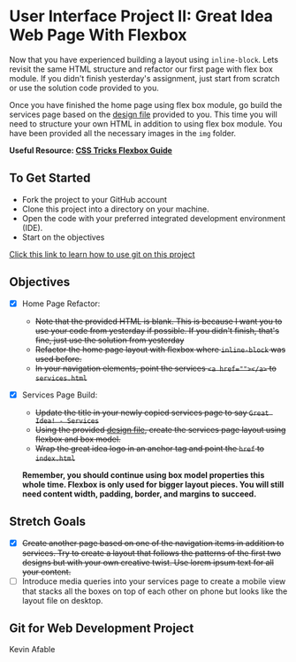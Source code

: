 # User Interface Project II: Great Idea Web Page With Flexbox

Now that you have experienced building a layout using `inline-block`. Lets revisit the same HTML structure and refactor our first page with flex box module. If you didn't finish yesterday's assignment, just start from scratch or use the solution code provided to you.

Once you have finished the home page using flex box module, go build the services page based on the [design file](design-files/services-desktop-design.png) provided to you. This time you will need to structure your own HTML in addition to using flex box module. You have been provided all the necessary images in the `img` folder.

**Useful Resource: [CSS Tricks Flexbox Guide](https://css-tricks.com/snippets/css/a-guide-to-flexbox/)**

## To Get Started

- Fork the project to your GitHub account
- Clone this project into a directory on your machine.
- Open the code with your preferred integrated development environment (IDE).
- Start on the objectives

[Click this link to learn how to use git on this project](https://youtu.be/8UQYTQzzNYM)

## Objectives

- [x] Home Page Refactor:

  - ~~Note that the provided HTML is blank. This is because I want you to use your code from yesterday if possible. If you didn't finish, that's fine, just use the solution from yesterday~~
  - ~~Refactor the home page layout with flexbox where `inline-block` was used before.~~
  - ~~In your navigation elements, point the services `<a href=""></a>` to `services.html`~~

- [x] Services Page Build:

  - ~~Update the title in your newly copied services page to say `Great Idea! - Services`~~
  - ~~Using the provided [design file](design-files/services-desktop-design.png), create the services page layout using flexbox and box model.~~
  - ~~Wrap the great idea logo in an anchor tag and point the `href` to `index.html`~~

  **Remember, you should continue using box model properties this whole time. Flexbox is only used for bigger layout pieces. You will still need content width, padding, border, and margins to succeed.**

## Stretch Goals

- [x] ~~Create another page based on one of the navigation items in addition to services. Try to create a layout that follows the patterns of the first two designs but with your own creative twist. Use lorem ipsum text for all your content.~~
- [ ] Introduce media queries into your services page to create a mobile view that stacks all the boxes on top of each other on phone but looks like the layout file on desktop.

## Git for Web Development Project

Kevin Afable
